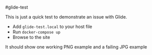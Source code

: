 #glide-test

This is just a quick test to demonstrate an issue with Glide.  

- Add `glide-test.local` to your host file 
- Run `docker-compose up`
- Browse to the site
 
 It should show one working PNG example and a failing JPG example
